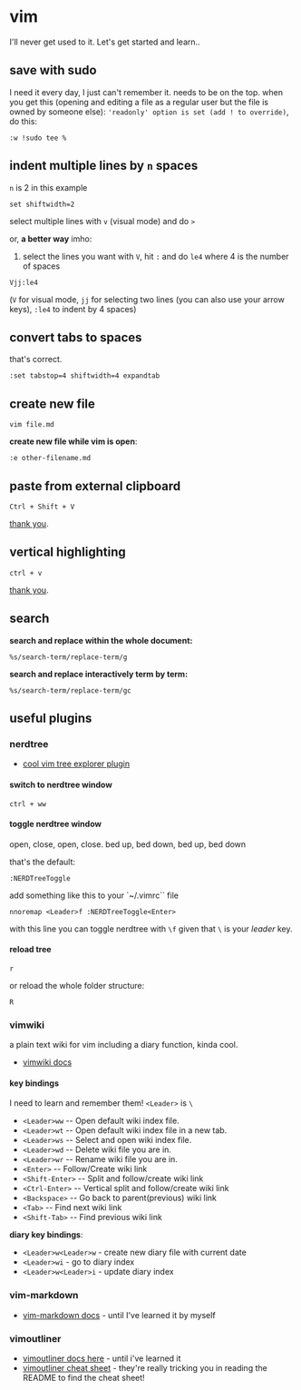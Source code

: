 # vim

I'll never get used to it. Let's get started and learn..

## save with sudo

I need it every day, I just can't remember it. needs to be on the top. when you get this (opening and editing a file as a regular user but the file is owned by someone else): `'readonly' option is set (add ! to override)`, do this:

```
:w !sudo tee %
```

## indent multiple lines by `n` spaces

`n` is 2 in this example

```
set shiftwidth=2
```

select multiple lines with `v` (visual mode) and do `>`

or, **a better way** imho:

1. select the lines you want with `V`, hit `:` and do `le4` where 4 is the number of spaces

```
Vjj:le4
```

(`V` for visual mode, `jj` for selecting two lines (you can also use your arrow keys), `:le4` to indent by 4 spaces)

## convert tabs to spaces

that's correct.

```
:set tabstop=4 shiftwidth=4 expandtab
```

## create new file

```
vim file.md
```

**create new file while vim is open**:

```
:e other-filename.md
```

## paste from external clipboard

```
Ctrl + Shift + V
```

[thank you](https://www.256kilobytes.com/content/show/10503/5-tasks-you-didnt-know-you-could-do-with-vim).

## vertical highlighting

```
ctrl + v
```

[thank you](https://www.256kilobytes.com/content/show/10503/5-tasks-you-didnt-know-you-could-do-with-vim).

## search

**search and replace within the whole document:**

```
%s/search-term/replace-term/g
```

**search and replace interactively term by term:**

```
%s/search-term/replace-term/gc
```

## useful plugins

### nerdtree

* [cool vim tree explorer plugin](https://github.com/scrooloose/nerdtree)

#### switch to nerdtree window

```
ctrl + ww
```

#### toggle nerdtree window

open, close, open, close. bed up, bed down, bed up, bed down

that's the default:

```
:NERDTreeToggle
```

add something like this to your `~/.vimrc`` file

```
nnoremap <Leader>f :NERDTreeToggle<Enter>
```

with this line you can toggle nerdtree with `\f` given that `\` is your *leader* key.

#### reload tree

```
r
```

or reload the whole folder structure:

```
R
```

### vimwiki

a plain text wiki for vim including a diary function, kinda cool.

* [vimwiki docs](https://github.com/vimwiki/vimwiki)

#### key bindings

I need to learn and remember them! `<Leader>` is `\`

* `<Leader>ww` -- Open default wiki index file.
* `<Leader>wt` -- Open default wiki index file in a new tab.
* `<Leader>ws` -- Select and open wiki index file.
* `<Leader>wd` -- Delete wiki file you are in.
* `<Leader>wr` -- Rename wiki file you are in.
* `<Enter>` -- Follow/Create wiki link
* `<Shift-Enter>` -- Split and follow/create wiki link
* `<Ctrl-Enter>` -- Vertical split and follow/create wiki link
* `<Backspace>` -- Go back to parent(previous) wiki link
* `<Tab>` -- Find next wiki link
* `<Shift-Tab>` -- Find previous wiki link
 
**diary key bindings**:

* `<Leader>w<Leader>w` - create new diary file with current date
* `<Leader>wi` - go to diary index
* `<Leader>w<Leader>i` - update diary index

### vim-markdown

* [vim-markdown docs](https://github.com/plasticboy/vim-markdown) - until I've learned it by myself

### vimoutliner

* [vimoutliner docs here](https://github.com/vimoutliner/vimoutliner) - until i've learned it
* [vimoutliner cheat sheet](https://github.com/vimoutliner/vimoutliner/blob/master/doc/votl_cheatsheet.txt) - they're really tricking you in reading the README to find the cheat sheet!
